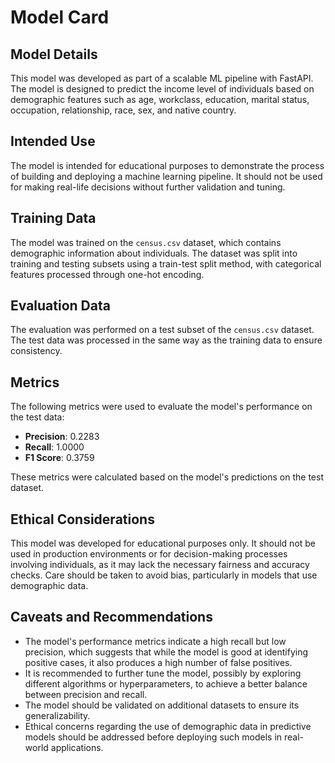 # Model Card

## Model Details

This model was developed as part of a scalable ML pipeline with FastAPI. The model is designed to predict the income level of individuals based on demographic features such as age, workclass, education, marital status, occupation, relationship, race, sex, and native country.

## Intended Use

The model is intended for educational purposes to demonstrate the process of building and deploying a machine learning pipeline. It should not be used for making real-life decisions without further validation and tuning.

## Training Data

The model was trained on the `census.csv` dataset, which contains demographic information about individuals. The dataset was split into training and testing subsets using a train-test split method, with categorical features processed through one-hot encoding.

## Evaluation Data

The evaluation was performed on a test subset of the `census.csv` dataset. The test data was processed in the same way as the training data to ensure consistency.

## Metrics

The following metrics were used to evaluate the model's performance on the test data:
- **Precision**: 0.2283
- **Recall**: 1.0000
- **F1 Score**: 0.3759

These metrics were calculated based on the model's predictions on the test dataset.

## Ethical Considerations

This model was developed for educational purposes only. It should not be used in production environments or for decision-making processes involving individuals, as it may lack the necessary fairness and accuracy checks. Care should be taken to avoid bias, particularly in models that use demographic data.

## Caveats and Recommendations

- The model's performance metrics indicate a high recall but low precision, which suggests that while the model is good at identifying positive cases, it also produces a high number of false positives.
- It is recommended to further tune the model, possibly by exploring different algorithms or hyperparameters, to achieve a better balance between precision and recall.
- The model should be validated on additional datasets to ensure its generalizability.
- Ethical concerns regarding the use of demographic data in predictive models should be addressed before deploying such models in real-world applications.
